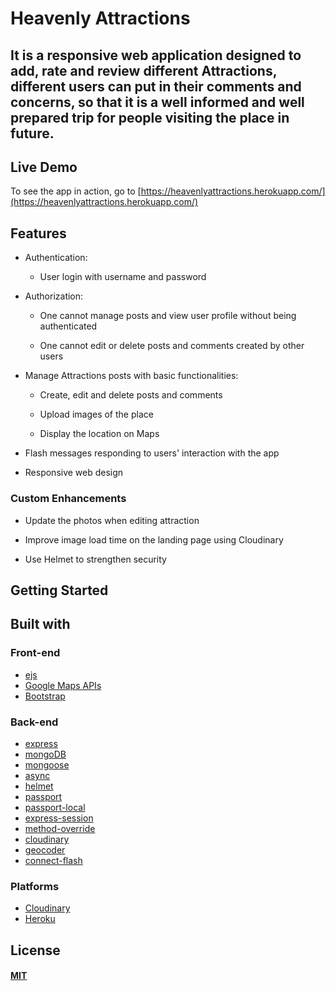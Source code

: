 # Heavenly Attractions

## It is a responsive web application designed to add, rate and review different Attractions, different users can put in their comments and concerns, so that it is a well informed and well prepared trip for people visiting the place in future.

## Live Demo

To see the app in action, go to [https://heavenlyattractions.herokuapp.com/](https://heavenlyattractions.herokuapp.com/)

## Features

* Authentication:
  
  * User login with username and password


* Authorization:

  * One cannot manage posts and view user profile without being authenticated

  * One cannot edit or delete posts and comments created by other users


* Manage Attractions posts with basic functionalities:

  * Create, edit and delete posts and comments

  * Upload images of the place

  * Display the location on Maps
  

* Flash messages responding to users' interaction with the app

* Responsive web design

### Custom Enhancements

* Update the photos when editing attraction

* Improve image load time on the landing page using Cloudinary

* Use Helmet to strengthen security
 
## Getting Started




## Built with

### Front-end

* [ejs](http://ejs.co/)
* [Google Maps APIs](https://developers.google.com/maps/)
* [Bootstrap](https://getbootstrap.com/docs/3.3/)

### Back-end

* [express](https://expressjs.com/)
* [mongoDB](https://www.mongodb.com/)
* [mongoose](http://mongoosejs.com/)
* [async](http://caolan.github.io/async/)
* [helmet](https://helmetjs.github.io/)
* [passport](http://www.passportjs.org/)
* [passport-local](https://github.com/jaredhanson/passport-local#passport-local)
* [express-session](https://github.com/expressjs/session#express-session)
* [method-override](https://github.com/expressjs/method-override#method-override)
* [cloudinary](https://cloudinary.com/)
* [geocoder](https://github.com/wyattdanger/geocoder#geocoder)
* [connect-flash](https://github.com/jaredhanson/connect-flash#connect-flash)

### Platforms

* [Cloudinary](https://cloudinary.com/)
* [Heroku](https://www.heroku.com/)

## License

#### [MIT](./LICENSE)

